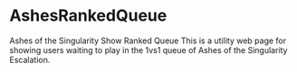 # AshesRankedQueue
Ashes of the Singularity Show Ranked Queue
This is a utility web page for showing users waiting to play in the 1vs1 queue of Ashes of the Singularity Escalation.
